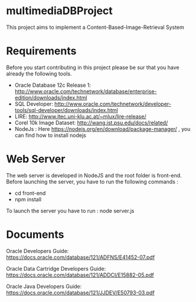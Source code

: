 # multimediaDBProject
This project aims to implement a Content-Based-Image-Retrieval System

# Requirements 
Before you start contributing in this project please be sur that you have already the following tools.
- Oracle Database 12c Release 1: http://www.oracle.com/technetwork/database/enterprise-edition/downloads/index.html
- SQL Developer: http://www.oracle.com/technetwork/developer-tools/sql-developer/downloads/index.html
- LIRE: http://www.itec.uni-klu.ac.at/~mlux/lire-release/
- Corel 10k Image Dataset: http://wang.ist.psu.edu/docs/related/
- NodeJs : Here https://nodejs.org/en/download/package-manager/ , you can find how to install nodejs

# Web Server 
The web server is developed in NodeJS and the root folder is front-end.  
Before launching the server, you have to run the following commands : 
- cd front-end 
- npm install 

To launch the server you have to run : node server.js

# Documents

Oracle Developers Guide: https://docs.oracle.com/database/121/ADFNS/E41452-07.pdf

Oracle Data Cartridge Developers Guide: https://docs.oracle.com/database/121/ADDCI/E15882-05.pdf

Oracle Java Developers Guide: https://docs.oracle.com/database/121/JJDEV/E50793-03.pdf
